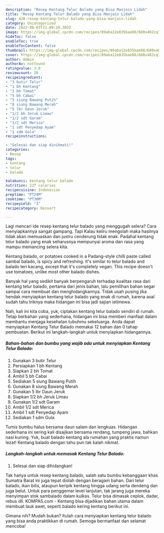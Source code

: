 ```yaml
---
description: "Resep Kentang Telur Balado yang Bisa Manjain Lidah"
title: "Resep Kentang Telur Balado yang Bisa Manjain Lidah"
slug: 428-resep-kentang-telur-balado-yang-bisa-manjain-lidah
category: Uncategorized
date: 2022-08-03T21:09:10.303Z
image: https://img-global.cpcdn.com/recipes/89aba12e835bae88/680x482cq70/kentang-telur-balado-foto-resep-utama.jpg
hideToc: false
enableToc: true
enableTocContent: false
thumbnail: https://img-global.cpcdn.com/recipes/89aba12e835bae88/680x482cq70/kentang-telur-balado-foto-resep-utama.jpg
cover: https://img-global.cpcdn.com/recipes/89aba12e835bae88/680x482cq70/kentang-telur-balado-foto-resep-utama.jpg
author: Admin
authorAv: notfound
ratingvalue: 3.8
reviewcount: 20
recipeingredient:
- "3 butir Telur"
- "1 bh Kentang"
- "2 bh Tomat"
- "5 bh Cabai"
- "5 siung Bawang Putih"
- "8 siung Bawang Merah"
- "5 lbr Daun Jeruk"
- "1/2 bh Jeruk Limau"
- "1/2 sdt Garam"
- "1/2 sdt Merica"
- "1 sdt Penyedap Ayam"
- "1 sdm Gula"
recipeinstructions:

- "Selesai dan siap dinikmati!"
categories:
- Resep
tags:
- kentang
- telur
- balado

katakunci: kentang telur balado 
nutrition: 237 calories
recipecuisine: Indonesian
preptime: "PT24M"
cooktime: "PT30M"
recipeyield: "3"
recipecategory: Dessert

---
```



Lagi mencari ide resep kentang telur balado yang menggugah selera? Cara menyiapkannya sangat gampang. Tapi Kalau keliru mengolah maka hasilnya tidak akan memuaskan dan justru cenderung tidak enak. Padahal kentang telur balado yang enak seharusnya mempunyai aroma dan rasa yang mampu memancing selera kita.


Kentang balado, or potatoes cooked in a Padang-style chilli paste called sambal balado, is spicy and refreshing. It&#39;s similar to telur balado and balado teri kacang, except that it&#39;s completely vegan. This recipe doesn&#39;t use tomatoes, unlike most other balado dishes.

Banyak hal yang sedikit banyak berpengaruh terhadap kualitas rasa dari kentang telur balado, pertama dari jenis bahan, lalu pemilihan bahan segar sampai cara membuat dan menghidangkannya. Tidak usah pusing jika hendak menyiapkan kentang telur balado yang enak di rumah, karena asal sudah tahu triknya maka hidangan ini bisa jadi sajian istimewa.


Nah, kali ini kita coba, yuk, ciptakan kentang telur balado sendiri di rumah. Tetap berbahan yang sederhana, hidangan ini bisa memberi manfaat dalam membantu menjaga kesehatan tubuhmu sekeluarga. Anda dapat menyiapkan Kentang Telur Balado memakai 12 bahan dan 0 tahap pembuatan. Berikut ini langkah-langkah untuk menyiapkan hidangannya.

<!--inarticleads1-->

##### Bahan-bahan dan bumbu yang wajib ada untuk menyiapkan Kentang Telur Balado:

1. Gunakan 3 butir Telur
1. Persiapkan 1 bh Kentang
1. Siapkan 2 bh Tomat
1. Ambil 5 bh Cabai
1. Sediakan 5 siung Bawang Putih
1. Gunakan 8 siung Bawang Merah
1. Gunakan 5 lbr Daun Jeruk
1. Siapkan 1/2 bh Jeruk Limau
1. Gunakan 1/2 sdt Garam
1. Ambil 1/2 sdt Merica
1. Ambil 1 sdt Penyedap Ayam
1. Sediakan 1 sdm Gula


Tumis bumbu halus bersama daun salam dan lengkuas. Hidangan sederhana ini sering kali disajikan bersama rendang, tumpeng jawa, bahkan nasi kuning. Yuk, buat balado kentang ala rumahan yang praktis namun lezat! Kentang balado dengan tahu pun tak kalah nikmat. 

<!--inarticleads2-->

##### Langkah-langkah untuk memasak Kentang Telur Balado:


1. Selesai dan siap dihidangkan!

Tak hanya untuk resep kentang balado, salah satu bumbu kebanggaan khas Sumatra Barat ini juga tepat diolah dengan beragam bahan. Dari telur balado, ikan bilis, ataupun keripik kentang hingga udang serta dendeng dan juga belut. Untuk para penggemar level lanjutan, tak jarang juga mereka menyimpan stok sambalado dalam kulkas. Telur bisa dimasak ceplok, dadar, rebus dll. KOMPAS.com - Kentang bisa dijadikan bahan utama dalam membuat lauk awet, seperti balado kering kentang berikut ini. 

Gimana nih? Mudah bukan? Itulah cara menyiapkan kentang telur balado yang bisa anda praktikkan di rumah. Semoga bermanfaat dan selamat mencoba!
